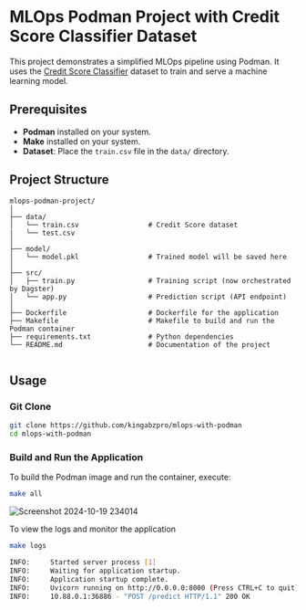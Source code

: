# MLOps Podman Project with Credit Score Classifier Dataset

This project demonstrates a simplified MLOps pipeline using Podman. It uses the [Credit Score Classifier](https://www.kaggle.com/datasets/parisrohan/credit-score-classification?select=test.csv) dataset to train and serve a machine learning model.

## Prerequisites

- **Podman** installed on your system.
- **Make** installed on your system.
- **Dataset**: Place the `train.csv` file in the `data/` directory.

## Project Structure

```text-file
mlops-podman-project/
│
├── data/
│   └── train.csv                 # Credit Score dataset
|   └── test.csv
│
├── model/
│   └── model.pkl                 # Trained model will be saved here
│
├── src/
│   ├── train.py                  # Training script (now orchestrated by Dagster)
│   └── app.py                    # Prediction script (API endpoint)
│
├── Dockerfile                    # Dockerfile for the application
├── Makefile                      # Makefile to build and run the Podman container
├── requirements.txt              # Python dependencies
└── README.md                     # Documentation of the project


```



## Usage

### Git Clone

```bash
git clone https://github.com/kingabzpro/mlops-with-podman
cd mlops-with-podman
```

### Build and Run the Application

To build the Podman image and run the container, execute:

```bash
make all
```
![Screenshot 2024-10-19 234014](https://github.com/user-attachments/assets/8f22ec33-610a-4367-b9a2-9cb8d6c4abda)

To view the logs and monitor the application

```bash
make logs
```
```bash
INFO:     Started server process [1]
INFO:     Waiting for application startup.
INFO:     Application startup complete.
INFO:     Uvicorn running on http://0.0.0.0:8000 (Press CTRL+C to quit)
INFO:     10.88.0.1:36886 - "POST /predict HTTP/1.1" 200 OK

```
